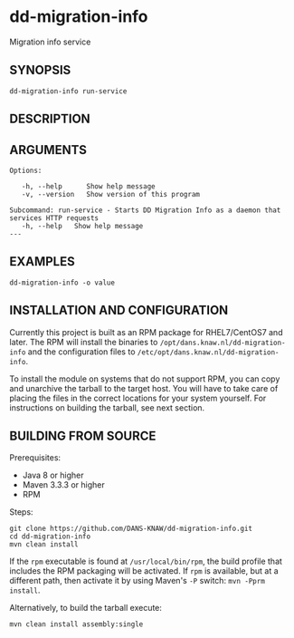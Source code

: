 dd-migration-info
================

Migration info service

SYNOPSIS
--------

    dd-migration-info run-service


DESCRIPTION
-----------




ARGUMENTS
---------

    Options:

       -h, --help      Show help message
       -v, --version   Show version of this program

    Subcommand: run-service - Starts DD Migration Info as a daemon that services HTTP requests
       -h, --help   Show help message
    ---

EXAMPLES
--------

    dd-migration-info -o value

INSTALLATION AND CONFIGURATION
------------------------------
Currently this project is built as an RPM package for RHEL7/CentOS7 and later. The RPM will install the binaries to
`/opt/dans.knaw.nl/dd-migration-info` and the configuration files to `/etc/opt/dans.knaw.nl/dd-migration-info`. 

To install the module on systems that do not support RPM, you can copy and unarchive the tarball to the target host.
You will have to take care of placing the files in the correct locations for your system yourself. For instructions
on building the tarball, see next section.

BUILDING FROM SOURCE
--------------------
Prerequisites:

* Java 8 or higher
* Maven 3.3.3 or higher
* RPM

Steps:
    
    git clone https://github.com/DANS-KNAW/dd-migration-info.git
    cd dd-migration-info 
    mvn clean install

If the `rpm` executable is found at `/usr/local/bin/rpm`, the build profile that includes the RPM 
packaging will be activated. If `rpm` is available, but at a different path, then activate it by using
Maven's `-P` switch: `mvn -Pprm install`.

Alternatively, to build the tarball execute:

    mvn clean install assembly:single
